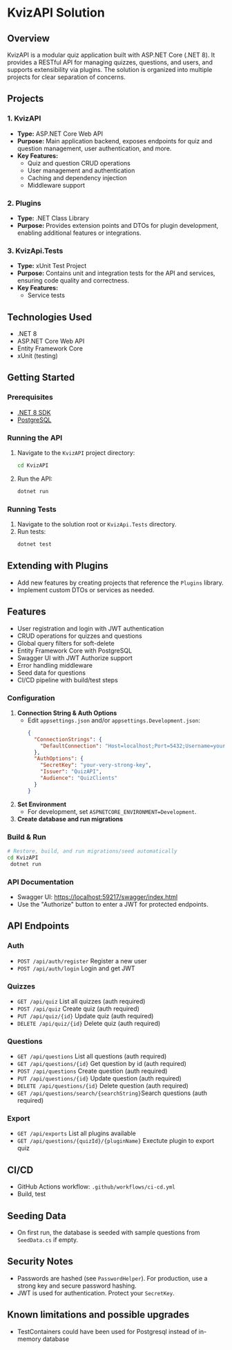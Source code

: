 # KvizAPI Solution

## Overview
KvizAPI is a modular quiz application built with ASP.NET Core (.NET 8). It provides a RESTful API for managing quizzes, questions, and users, and supports extensibility via plugins. The solution is organized into multiple projects for clear separation of concerns.

## Projects

### 1. KvizAPI
- **Type:** ASP.NET Core Web API
- **Purpose:** Main application backend, exposes endpoints for quiz and question management, user authentication, and more.
- **Key Features:**
  - Quiz and question CRUD operations
  - User management and authentication
  - Caching and dependency injection
  - Middleware support

### 2. Plugins
- **Type:** .NET Class Library
- **Purpose:** Provides extension points and DTOs for plugin development, enabling additional features or integrations.

### 3. KvizApi.Tests
- **Type:** xUnit Test Project
- **Purpose:** Contains unit and integration tests for the API and services, ensuring code quality and correctness.
- **Key Features:**
  - Service  tests

## Technologies Used
- .NET 8
- ASP.NET Core Web API
- Entity Framework Core
- xUnit (testing)

## Getting Started

### Prerequisites
- [.NET 8 SDK](https://dotnet.microsoft.com/download/dotnet/8.0)
- [PostgreSQL](https://www.postgresql.org/)


### Running the API
1. Navigate to the `KvizAPI` project directory:
   ```sh
   cd KvizAPI
   ```
2. Run the API:
   ```sh
   dotnet run
   ```

### Running Tests
1. Navigate to the solution root or `KvizApi.Tests` directory.
2. Run tests:
   ```sh
   dotnet test
   ```

## Extending with Plugins
- Add new features by creating projects that reference the `Plugins` library.
- Implement custom DTOs or services as needed.



## Features
- User registration and login with JWT authentication
- CRUD operations for quizzes and questions
- Global query filters for soft-delete
- Entity Framework Core with PostgreSQL
- Swagger UI with JWT Authorize support
- Error handling middleware
- Seed data for questions
- CI/CD pipeline with build/test steps


### Configuration
1. **Connection String & Auth Options**
   - Edit `appsettings.json` and/or `appsettings.Development.json`:
     ```json
     {
       "ConnectionStrings": {
         "DefaultConnection": "Host=localhost;Port=5432;Username=youruser;Password=yourpass;Database=QuizDB"
       },
       "AuthOptions": {
         "SecretKey": "your-very-strong-key",
         "Issuer": "QuizAPI",
         "Audience": "QuizClients"
       }
     }
     ```
2. **Set Environment**
   - For development, set `ASPNETCORE_ENVIRONMENT=Development`.
3. **Create database and run migrations**

### Build & Run
```bash
# Restore, build, and run migrations/seed automatically
cd KvizAPI
 dotnet run
```

### API Documentation
- Swagger UI: [https://localhost:59217/swagger/index.html](https://localhost:59217/swagger/index.html)
- Use the "Authorize" button to enter a JWT for protected endpoints.

## API Endpoints

### Auth
- `POST /api/auth/register` Register a new user
- `POST /api/auth/login` Login and get JWT

### Quizzes
- `GET /api/quiz` List all quizzes (auth required)
- `POST /api/quiz` Create quiz (auth required)
- `PUT /api/quiz/{id}` Update quiz (auth required)
- `DELETE /api/quiz/{id}` Delete quiz (auth required)

### Questions
- `GET /api/questions` List all questions (auth required)
- `GET /api/questions/{id}` Get question by id (auth required)
- `POST /api/questions` Create question (auth required)
- `PUT /api/questions/{id}` Update question (auth required)
- `DELETE /api/questions/{id}` Delete question (auth required)
- `GET /api/questions/search/{searchString}`Search questions (auth required)

### Export
- `GET /api/exports` List all plugins available
- `GET /api/questions/{quizId}/{pluginName}` Exectute plugin to export quiz

## CI/CD
- GitHub Actions workflow: `.github/workflows/ci-cd.yml`
- Build, test

## Seeding Data
- On first run, the database is seeded with sample questions from `SeedData.cs` if empty.

## Security Notes
- Passwords are hashed (see `PasswordHelper`). For production, use a strong key and secure password hashing.
- JWT is used for authentication. Protect your `SecretKey`.

## Known limitations and possible upgrades
- TestContainers could have been used for Postgresql instead of in-memory database

